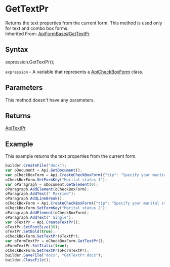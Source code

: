 # GetTextPr

Returns the text properties from the current form. This method is used only for text and combo box forms.<br>Inherited From: [ApiFormBase#GetTextPr](../../ApiFormBase/Methods/GetTextPr.md)

## Syntax

expression.GetTextPr();

`expression` - A variable that represents a [ApiCheckBoxForm](../ApiCheckBoxForm.md) class.

## Parameters

This method doesn't have any parameters.

## Returns

[ApiTextPr](../../ApiTextPr/ApiTextPr.md)

## Example

This example returns the text properties from the current form.

```javascript
builder.CreateFile("docx");
var oDocument = Api.GetDocument();
var oCheckBoxForm = Api.CreateCheckBoxForm({"tip": "Specify your marital status", "required": true, "placeholder": "Marital status", "radio": false});
oCheckBoxForm.SetFormKey("Marital status 1");
var oParagraph = oDocument.GetElement(0);
oParagraph.AddElement(oCheckBoxForm);
oParagraph.AddText(" Married");
oParagraph.AddLineBreak();
oCheckBoxForm = Api.CreateCheckBoxForm({"tip": "Specify your marital status", "required": true, "placeholder": "Marital status", "radio": false});
oCheckBoxForm.SetFormKey("Marital status 2");
oParagraph.AddElement(oCheckBoxForm);
oParagraph.AddText(" Single");
var oTextPr = Api.CreateTextPr();
oTextPr.SetFontSize(30);
oTextPr.SetBold(true);
oCheckBoxForm.SetTextPr(oTextPr);
var oFormTextPr = oCheckBoxForm.GetTextPr();
oFormTextPr.SetItalic(true);
oCheckBoxForm.SetTextPr(oFormTextPr);
builder.SaveFile("docx", "GetTextPr.docx");
builder.CloseFile();
```